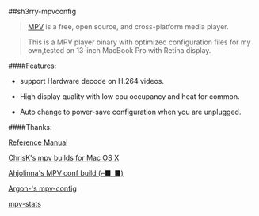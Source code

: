 ##sh3rry-mpvconfig

> [MPV](https://mpv.io/) is a free, open source, and cross-platform media player.


>This is a MPV player binary with optimized configuration files for my own,tested on 13-inch MacBook Pro with Retina display.

####Features:

* support Hardware decode on H.264 videos.

* High display quality with low cpu occupancy and heat for common.

* Auto change to power-save configuration when you are unplugged.


####Thanks:
 
[Reference Manual](https://mpv.io/manual/master/)

[ChrisK's mpv builds for Mac OS X](http://sva.wakku.to/~chris/mpv_builds/)

[Ahjolinna's MPV conf build (⌐■_■)](https://github.com/ahjolinna/mpv-conf)

[Argon-'s mpv-config](https://github.com/Argon-/mpv-config)

[mpv-stats](https://github.com/Argon-/mpv-stats)
